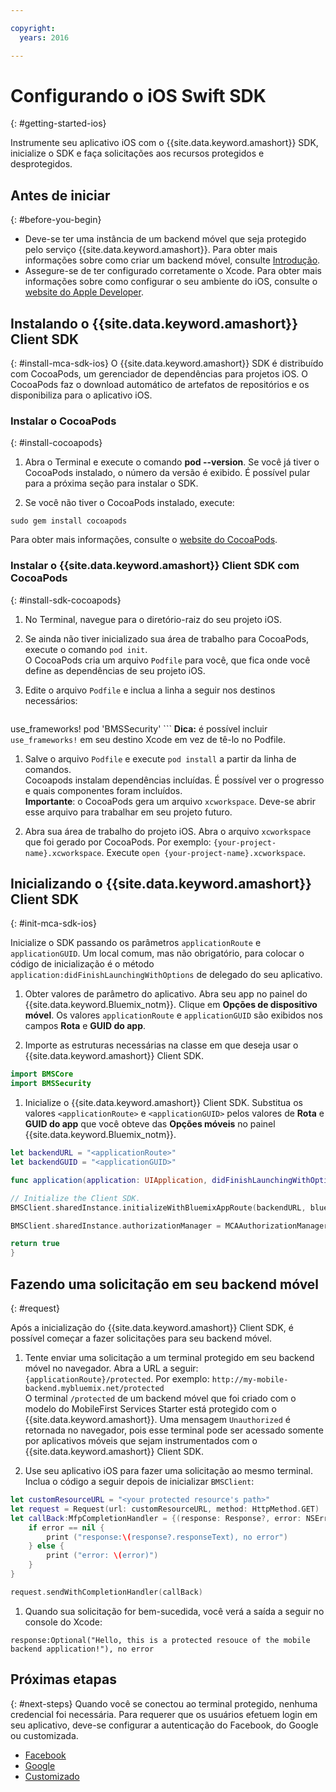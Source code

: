 ```yaml
---

copyright:
  years: 2016

---
```


# Configurando o iOS Swift SDK
{: #getting-started-ios}

Instrumente seu aplicativo iOS com o {{site.data.keyword.amashort}} SDK, inicialize o SDK e faça solicitações aos recursos protegidos e desprotegidos.

## Antes de iniciar
{: #before-you-begin}
* Deve-se ter uma instância de um backend móvel que seja protegido pelo serviço {{site.data.keyword.amashort}}. Para obter mais informações sobre como criar um backend móvel, consulte [Introdução](getting-started.html).
* Assegure-se de ter configurado corretamente o Xcode. Para obter mais informações sobre como configurar o seu ambiente do iOS, consulte o [website do Apple Developer](https://developer.apple.com/support/xcode/).


## Instalando o {{site.data.keyword.amashort}} Client SDK
{: #install-mca-sdk-ios}
O {{site.data.keyword.amashort}} SDK é distribuído com CocoaPods, um gerenciador de dependências para projetos iOS. O CocoaPods faz o download automático de artefatos de repositórios e os disponibiliza para o aplicativo iOS.


### Instalar o CocoaPods
{: #install-cocoapods}
1. Abra o Terminal e execute o comando **pod --version**. Se você já tiver o CocoaPods instalado, o número da versão é exibido. É possível pular para a próxima seção para instalar o SDK.

1. Se você não tiver o CocoaPods instalado, execute:
```
sudo gem install cocoapods
```
Para obter mais informações, consulte o [website do
CocoaPods](https://cocoapods.org/).

### Instalar o {{site.data.keyword.amashort}} Client SDK com CocoaPods
{: #install-sdk-cocoapods}

1. No Terminal, navegue para o diretório-raiz do seu projeto iOS.

1. Se ainda não tiver inicializado sua área de trabalho para CocoaPods, execute o comando `pod init`.<br/>
O CocoaPods cria um arquivo `Podfile` para você, que fica onde você define as dependências de seu projeto iOS.

1. Edite o arquivo `Podfile` e inclua a linha a seguir nos destinos necessários:

	```
  use_frameworks!
	pod 'BMSSecurity'
	```
  **Dica:** é possível incluir `use_frameworks!` em
seu destino Xcode em vez de tê-lo no Podfile.

1. Salve o arquivo `Podfile` e execute `pod install` a partir da linha de comandos. <br/>Cocoapods instalam dependências incluídas. É possível ver o progresso e quais componentes foram incluídos.<br/>
**Importante**: o CocoaPods gera um arquivo `xcworkspace`.  Deve-se abrir esse arquivo para trabalhar em seu projeto futuro.

1. Abra sua área de trabalho do projeto iOS. Abra o arquivo `xcworkspace` que foi gerado por CocoaPods. Por exemplo: `{your-project-name}.xcworkspace`. Execute `open {your-project-name}.xcworkspace`.

## Inicializando o {{site.data.keyword.amashort}} Client SDK
{: #init-mca-sdk-ios}

 Inicialize o SDK passando os parâmetros `applicationRoute` e
`applicationGUID`. Um local comum, mas não obrigatório, para colocar o código de inicialização é o método `application:didFinishLaunchingWithOptions` de delegado do seu aplicativo.

1. Obter valores de parâmetro do aplicativo. Abra seu app no painel do {{site.data.keyword.Bluemix_notm}}. Clique em **Opções de dispositivo móvel**. 
Os valores `applicationRoute` e `applicationGUID` são
exibidos nos campos **Rota** e **GUID do app**.

1. Importe as estruturas necessárias na classe em que deseja usar o
{{site.data.keyword.amashort}} Client SDK.

 ```Swift
 import BMSCore
 import BMSSecurity
 ```  

1. Inicialize o {{site.data.keyword.amashort}} Client SDK. Substitua os
valores `<applicationRoute>` e
`<applicationGUID>` pelos valores de **Rota** e
**GUID do app** que você obteve das **Opções
móveis** no painel {{site.data.keyword.Bluemix_notm}}.

 ```Swift
 let backendURL = "<applicationRoute>"
 let backendGUID = "<applicationGUID>"

 func application(application: UIApplication, didFinishLaunchingWithOptions launchOptions: [NSObject: AnyObject]?) -> Bool {

 // Initialize the Client SDK.  
 BMSClient.sharedInstance.initializeWithBluemixAppRoute(backendURL, bluemixAppGUID: backendGUID, bluemixRegion: BMSClient.<application Bluemix region>)

 BMSClient.sharedInstance.authorizationManager = MCAAuthorizationManager.sharedInstance

 return true
 }
 ```

## Fazendo uma solicitação em seu backend móvel
{: #request}

Após a inicialização do {{site.data.keyword.amashort}} Client SDK, é possível começar a fazer solicitações para seu backend móvel.

1. Tente enviar uma solicitação a um terminal protegido em seu backend móvel no navegador. Abra a URL a seguir: `{applicationRoute}/protected`. Por exemplo: `http://my-mobile-backend.mybluemix.net/protected`
<br/>O terminal `/protected` de um backend móvel que foi criado com o modelo do MobileFirst Services Starter está protegido com o {{site.data.keyword.amashort}}. Uma
mensagem `Unauthorized` é retornada no navegador, pois esse terminal pode ser acessado somente por aplicativos móveis que sejam
instrumentados com o {{site.data.keyword.amashort}} Client SDK.

1. Use seu aplicativo iOS para fazer uma solicitação ao mesmo terminal. Inclua o código a seguir depois de inicializar `BMSClient`:

 ```Swift
 let customResourceURL = "<your protected resource's path>"
 let request = Request(url: customResourceURL, method: HttpMethod.GET)
 let callBack:MfpCompletionHandler = {(response: Response?, error: NSError?) em
     if error == nil {
         print ("response:\(response?.responseText), no error")
     } else {
         print ("error: \(error)")
     }
 }

 request.sendWithCompletionHandler(callBack)
 ```

1.  Quando sua solicitação for bem-sucedida, você verá a saída a seguir no console do Xcode:

 ```
 response:Optional("Hello, this is a protected resouce of the mobile backend application!"), no error
 ```

## Próximas etapas
{: #next-steps}
Quando você se conectou ao terminal protegido, nenhuma credencial foi necessária. Para requerer que os usuários efetuem login em seu aplicativo, deve-se configurar a autenticação do Facebook, do Google ou customizada.
  * [Facebook
](facebook-auth-ios-swift-sdk.html)
  * [Google](google-auth-ios-swift-sdk.html)
  * [Customizado
](custom-auth-ios-swift-sdk.html)
